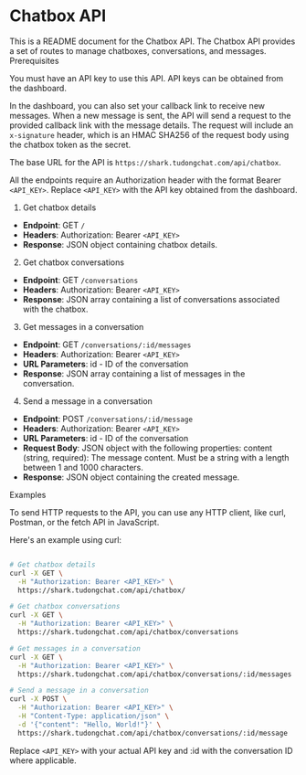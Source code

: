 # Chatbox API

This is a README document for the Chatbox API. The Chatbox API provides a set of routes to manage chatboxes, conversations, and messages.
Prerequisites

You must have an API key to use this API. API keys can be obtained from the dashboard.

In the dashboard, you can also set your callback link to receive new messages. When a new message is sent, the API will send a request to the provided callback link with the message details. The request will include an `x-signature` header, which is an HMAC SHA256 of the request body using the chatbox token as the secret.

The base URL for the API is `https://shark.tudongchat.com/api/chatbox`.

All the endpoints require an Authorization header with the format Bearer `<API_KEY>`. Replace `<API_KEY>` with the API key obtained from the dashboard.

1. Get chatbox details

- **Endpoint**: GET `/`
- **Headers**: Authorization: Bearer `<API_KEY>`
- **Response**: JSON object containing chatbox details.

2. Get chatbox conversations

- **Endpoint**: GET `/conversations`
- **Headers**: Authorization: Bearer `<API_KEY>`
- **Response**: JSON array containing a list of conversations associated with the chatbox.

3. Get messages in a conversation

- **Endpoint**: GET `/conversations/:id/messages`
- **Headers**: Authorization: Bearer `<API_KEY>`
- **URL Parameters**: id - ID of the conversation
- **Response**: JSON array containing a list of messages in the conversation.

4. Send a message in a conversation

- **Endpoint**: POST `/conversations/:id/message`
- **Headers**: Authorization: Bearer `<API_KEY>`
- **URL Parameters**: id - ID of the conversation
- **Request Body**: JSON object with the following properties:
      content (string, required): The message content. Must be a string with a length between 1 and 1000 characters.
- **Response**: JSON object containing the created message.

Examples

To send HTTP requests to the API, you can use any HTTP client, like curl, Postman, or the fetch API in JavaScript.

Here's an example using curl:

```bash

# Get chatbox details
curl -X GET \
  -H "Authorization: Bearer <API_KEY>" \
  https://shark.tudongchat.com/api/chatbox/

# Get chatbox conversations
curl -X GET \
  -H "Authorization: Bearer <API_KEY>" \
  https://shark.tudongchat.com/api/chatbox/conversations

# Get messages in a conversation
curl -X GET \
  -H "Authorization: Bearer <API_KEY>" \
  https://shark.tudongchat.com/api/chatbox/conversations/:id/messages

# Send a message in a conversation
curl -X POST \
  -H "Authorization: Bearer <API_KEY>" \
  -H "Content-Type: application/json" \
  -d '{"content": "Hello, World!"}' \
  https://shark.tudongchat.com/api/chatbox/conversations/:id/message
```

Replace `<API_KEY>` with your actual API key and :id with the conversation ID where applicable.
